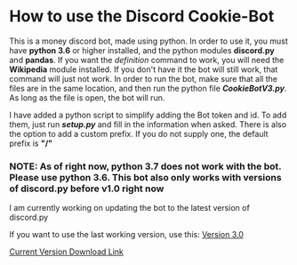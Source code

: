 # How to use the Discord Cookie-Bot

This is a money discord bot, made using python. In order to use it, you must have **python 3.6** or higher installed, and the python modules **discord.py** and **pandas**. If you want the *definition* command to work, you will need the **Wikipedia** module installed. If you don't have it the bot will still work, that command will just not work. In order to run the bot, make sure that all the files are in the same location, and then run the python file ***CookieBotV3.py***. As long as the file is open, the bot will run.

I have added a python script to simplify adding the Bot token and id. To add them, just run ***setup.py*** and fill in the information when asked. There is also the option to add a custom prefix. If you do not supply one, the default prefix is **"/"**

### NOTE: As of right now, python 3.7 does not work with the bot. Please use python 3.6. This bot also only works with versions of discord.py before v1.0 right now

I am currently working on updating the bot to the latest version of discord.py

If you want to use the last working version, use this: [Version 3.0](https://github.com/HyperNebula/Cookie-Bot/releases/download/v3.0/v3.0-PythonFiles.zip)

[Current Version Download Link](https://github.com/The-Canadians-Friend/Cookie-Bot/archive/master.zip)
